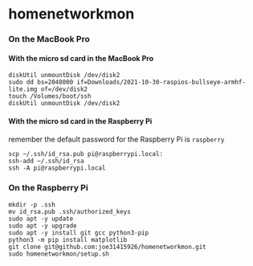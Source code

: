 # homenetworkmon

### On the MacBook Pro

#### With the micro sd card in the MacBook Pro

```
diskUtil unmountDisk /dev/disk2
sudo dd bs=2048000 if=Downloads/2021-10-30-raspios-bullseye-armhf-lite.img of=/dev/disk2                                     
touch /Volumes/boot/ssh
diskUtil unmountDisk /dev/disk2
```

#### With the micro sd card in the Raspberry Pi

remember the default password for the Raspberry Pi is `raspberry`

```
scp ~/.ssh/id_rsa.pub pi@raspberrypi.local:
ssh-add ~/.ssh/id_rsa
ssh -A pi@raspberrypi.local
```

### On the Raspberry Pi

```
mkdir -p .ssh
mv id_rsa.pub .ssh/authorized_keys
sudo apt -y update
sudo apt -y upgrade
sudo apt -y install git gcc python3-pip
python3 -m pip install matplotlib
git clone git@github.com:joe31415926/homenetworkmon.git
sudo homenetworkmon/setup.sh
```